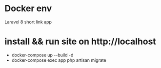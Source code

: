 # Docker env
Laravel 8 short link app

# install && run site on http://localhost
- docker-compose up --build -d
- docker-compose exec app php artisan migrate
